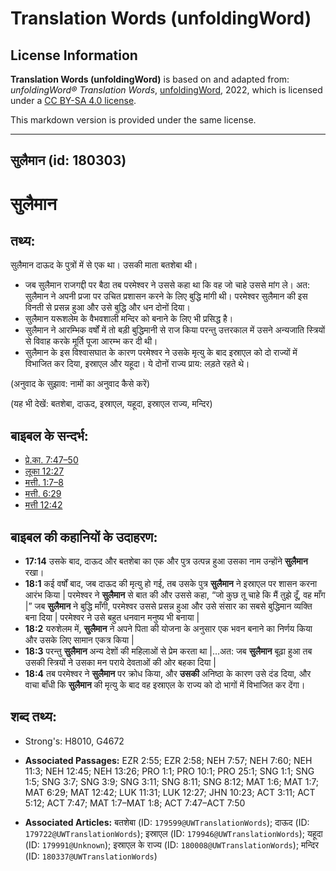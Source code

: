 # Translation Words (unfoldingWord)

## License Information

**Translation Words (unfoldingWord)** is based on and adapted from: _unfoldingWord® Translation Words_, [unfoldingWord](https://unfoldingword.org/utw), 2022, which is licensed under a [CC BY-SA 4.0 license](https://creativecommons.org/licenses/by-sa/4.0/legalcode.en).

This markdown version is provided under the same license.



--------------------------------

## सुलैमान (id: 180303)

सुलैमान
=======

तथ्य:
-----

सुलैमान दाऊद के पुत्रों में से एक था। उसकी माता बतशेबा थी।

* जब सुलैमान राजगद्दी पर बैठा तब परमेश्वर ने उससे कहा था कि वह जो चाहे उससे मांग ले। अत: सुलैमान ने अपनी प्रजा पर उचित प्रशासन करने के लिए बुद्धि मांगी थी। परमेश्वर सुलैमान की इस विनती से प्रसन्न हुआ और उसे बुद्धि और धन दोनों दिया।
* सुलैमान यरूशलेम के वैभवशाली मन्दिर को बनाने के लिए भी प्रसिद्ध है।
* सुलैमान ने आरम्भिक वर्षों में तो बड़ी बुद्धिमानी से राज किया परन्तु उत्तरकाल में उसने अन्यजाति स्त्रियों से विवाह करके मूर्ति पूजा आरम्भ कर दी थी।
* सुलैमान के इस विश्वासघात के कारण परमेश्वर ने उसके मृत्यु के बाद इस्राएल को दो राज्यों में विभाजित कर दिया, इस्राएल और यहूदा। ये दोनों राज्य प्राय: लड़ते रहते थे।

(अनुवाद के सुझाव: नामों का अनुवाद कैसे करें)

(यह भी देखें: बतशेबा, दाऊद, इस्राएल, यहूदा, इस्राएल राज्य, मन्दिर)

बाइबल के सन्दर्भ:
-----------------

* [प्रे.का. 7:47–50](https://ref.ly/Acts7:47-Acts7:50)
* [लूका 12:27](https://ref.ly/Luke12:27)
* [मत्ती. 1:7–8](https://ref.ly/Matt1:7-Matt1:8)
* [मत्ती. 6:29](https://ref.ly/Matt6:29)
* [मत्ती 12:42](https://ref.ly/Matt12:42)

बाइबल की कहानियों के उदाहरण:
----------------------------

* **17:14** उसके बाद, दाऊद और बतशेबा का एक और पुत्र उत्पन्न हुआ उसका नाम उन्होंने **सुलैमान** रखा।
* **18:1** कई वर्षों बाद, जब दाऊद की मृत्यु हो गई, तब उसके पुत्र **सुलैमान** ने इस्राएल पर शासन करना आरंभ किया \| परमेश्वर ने **सुलैमान** से बात की और उससे कहा, “जो कुछ तू चाहे कि मैं तुझे दूँ, वह माँग \|” जब **सुलैमान** ने बुद्धि माँगी, परमेश्वर उससे प्रसन्न हुआ और उसे संसार का सबसे बुद्धिमान व्यक्ति बना दिया \| परमेश्वर ने उसे बहुत धनवान मनुष्य भी बनाया \|
* **18:2** यरुशेलम में, **सुलैमान** ने अपने पिता की योजना के अनुसार एक भवन बनाने का निर्णय किया और उसके लिए सामान एकत्र किया \|
* **18:3** परन्तु **सुलैमान** अन्य देशों की महिलाओं से प्रेम करता था \|...अत: जब **सुलैमान** बूढ़ा हुआ तब उसकी स्त्रियों ने उसका मन पराये देवताओं की ओर बहका दिया \|
* **18:4** तब परमेश्वर ने **सुलैमान** पर क्रोध किया, और **उसकी** अनिष्ठा के कारण उसे दंड दिया, और वाचा बाँधी कि **सुलैमान** की मृत्यु के बाद वह इस्राएल के राज्य को दो भागों में विभाजित कर देंगा।

शब्द तथ्य:
----------

* Strong's: H8010, G4672

* **Associated Passages:** EZR 2:55; EZR 2:58; NEH 7:57; NEH 7:60; NEH 11:3; NEH 12:45; NEH 13:26; PRO 1:1; PRO 10:1; PRO 25:1; SNG 1:1; SNG 1:5; SNG 3:7; SNG 3:9; SNG 3:11; SNG 8:11; SNG 8:12; MAT 1:6; MAT 1:7; MAT 6:29; MAT 12:42; LUK 11:31; LUK 12:27; JHN 10:23; ACT 3:11; ACT 5:12; ACT 7:47; MAT 1:7–MAT 1:8; ACT 7:47–ACT 7:50
* **Associated Articles:** बतशेबा (ID: `179599@UWTranslationWords`); दाऊद (ID: `179722@UWTranslationWords`); इस्राएल (ID: `179946@UWTranslationWords`); यहूदा (ID: `179991@Unknown`); इस्राएल के राज्य (ID: `180008@UWTranslationWords`); मन्दिर (ID: `180337@UWTranslationWords`)

